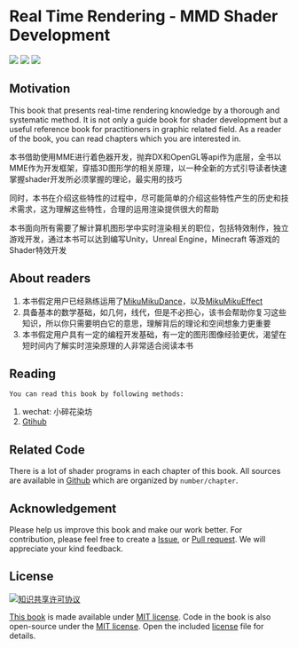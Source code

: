 # Real Time Rendering - MMD Shader Development
![](https://img.shields.io/badge/%E7%AE%80%E4%BD%93%E4%B8%AD%E6%96%87--green.svg)
[![](https://img.shields.io/badge/%E8%B5%9E%E5%8A%A9--orange.svg)](./assets/donate.md)
[![](https://img.shields.io/badge/%E4%BA%A4%E6%B5%81--yellow.svg)](./assets/chat.md)

## Motivation
 This book that presents real-time rendering knowledge by a thorough and systematic method. It is not only a guide book for shader development but a useful reference book for practitioners in graphic related field. As a reader of the book, you can read chapters which you are interested in.

 本书借助使用MME进行着色器开发，抛弃DX和OpenGL等api作为底层，全书以MME作为开发框架，穿插3D图形学的相关原理，以一种全新的方式引导读者快速掌握shader开发所必须掌握的理论，最实用的技巧

 同时，本书在介绍这些特性的过程中，尽可能简单的介绍这些特性产生的历史和技术需求，这为理解这些特性，合理的运用渲染提供很大的帮助

 本书面向所有需要了解计算机图形学中实时渲染相关的职位，包括特效制作，独立游戏开发，通过本书可以达到编写Unity，Unreal Engine，Minecraft 等游戏的Shader特效开发

## About readers
  1. 本书假定用户已经熟练运用了[MikuMikuDance](http://www.geocities.jp/higuchuu4/index_e.htm)，以及[MikuMikuEffect](https://bowlroll.net/file/35012)
  2. 具备基本的数学基础，如几何，线代，但是不必担心，该书会帮助你复习这些知识，所以你只需要明白它的意思，理解背后的理论和空间想象力更重要
  3. 本书假定用户具有一定的编程开发基础，有一定的图形图像经验更优，渴望在短时间内了解实时渲染原理的人非常适合阅读本书

## Reading
  `You can read this book by following methods:`
  1. wechat: 小碎花染坊
  2. [Gtihub](https://github.com/ray-cast/mmd-shader-tutorial)

## Related Code
 There is a lot of shader programs in each chapter of this book. All sources are available in [Github](https://github.com/ray-cast/mmd-shader-tutorial) which are organized by `number/chapter`.

## Acknowledgement
Please help us improve this book and make our work better. For contribution, please feel free to create a [Issue](https://github.com/ray-cast/mmd-shader-tutorial/issues), or [Pull request](https://github.com/ray-cast/mmd-shader-tutorial/pulls). We will appreciate your kind feedback.
## License
 <a rel="license" href="http://creativecommons.org/licenses/by-nc-nd/4.0/"><img alt="知识共享许可协议" style="border-width:0" src="https://i.creativecommons.org/l/by-nc-nd/4.0/80x15.png" /></a>

 [This book](https://github.com/ray-cast/mmd-shader-tutorial) is made available under [MIT license](http://creativecommons.org/licenses/by-nc-nd/4.0/). Code in the book is also open-source under the [MIT license](http://creativecommons.org/licenses/by-nc-nd/4.0/). Open the included [license](./LICENSE) file for details.
